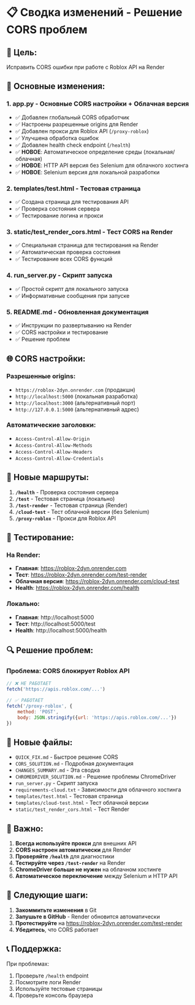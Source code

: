 # 📋 Сводка изменений - Решение CORS проблем

## 🎯 Цель:
Исправить CORS ошибки при работе с Roblox API на Render

## 🔧 Основные изменения:

### 1. **app.py** - Основные CORS настройки + Облачная версия
- ✅ Добавлен глобальный CORS обработчик
- ✅ Настроены разрешенные origins для Render
- ✅ Добавлен прокси для Roblox API (`/proxy-roblox`)
- ✅ Улучшена обработка ошибок
- ✅ Добавлен health check endpoint (`/health`)
- ✅ **НОВОЕ**: Автоматическое определение среды (локальная/облачная)
- ✅ **НОВОЕ**: HTTP API версия без Selenium для облачного хостинга
- ✅ **НОВОЕ**: Selenium версия для локальной разработки

### 2. **templates/test.html** - Тестовая страница
- ✅ Создана страница для тестирования API
- ✅ Проверка состояния сервера
- ✅ Тестирование логина и прокси

### 3. **static/test_render_cors.html** - Тест CORS на Render
- ✅ Специальная страница для тестирования на Render
- ✅ Автоматическая проверка состояния
- ✅ Тестирование всех CORS функций

### 4. **run_server.py** - Скрипт запуска
- ✅ Простой скрипт для локального запуска
- ✅ Информативные сообщения при запуске

### 5. **README.md** - Обновленная документация
- ✅ Инструкции по развертыванию на Render
- ✅ CORS настройки и тестирование
- ✅ Решение проблем

## 🌐 CORS настройки:

### Разрешенные origins:
- `https://roblox-2dyn.onrender.com` (продакшн)
- `http://localhost:5000` (локальная разработка)
- `http://localhost:3000` (альтернативный порт)
- `http://127.0.0.1:5000` (альтернативный адрес)

### Автоматические заголовки:
- `Access-Control-Allow-Origin`
- `Access-Control-Allow-Methods`
- `Access-Control-Allow-Headers`
- `Access-Control-Allow-Credentials`

## 🚀 Новые маршруты:

1. **`/health`** - Проверка состояния сервера
2. **`/test`** - Тестовая страница (локально)
3. **`/test-render`** - Тестовая страница (Render)
4. **`/cloud-test`** - Тест облачной версии (без Selenium)
5. **`/proxy-roblox`** - Прокси для Roblox API

## 🧪 Тестирование:

### На Render:
- **Главная**: https://roblox-2dyn.onrender.com
- **Тест**: https://roblox-2dyn.onrender.com/test-render
- **Облачная версия**: https://roblox-2dyn.onrender.com/cloud-test
- **Health**: https://roblox-2dyn.onrender.com/health

### Локально:
- **Главная**: http://localhost:5000
- **Тест**: http://localhost:5000/test
- **Health**: http://localhost:5000/health

## 🔍 Решение проблем:

### Проблема: CORS блокирует Roblox API
```javascript
// ❌ НЕ РАБОТАЕТ
fetch('https://apis.roblox.com/...')

// ✅ РАБОТАЕТ
fetch('/proxy-roblox', {
    method: 'POST',
    body: JSON.stringify({url: 'https://apis.roblox.com/...'})
})
```

## 📁 Новые файлы:

- `QUICK_FIX.md` - Быстрое решение CORS
- `CORS_SOLUTION.md` - Подробная документация
- `CHANGES_SUMMARY.md` - Эта сводка
- `CHROMEDRIVER_SOLUTION.md` - Решение проблемы ChromeDriver
- `run_server.py` - Скрипт запуска
- `requirements-cloud.txt` - Зависимости для облачного хостинга
- `templates/test.html` - Тестовая страница
- `templates/cloud-test.html` - Тест облачной версии
- `static/test_render_cors.html` - Тест Render

## 🚨 Важно:

1. **Всегда используйте прокси** для внешних API
2. **CORS настроен автоматически** для Render
3. **Проверяйте `/health`** для диагностики
4. **Тестируйте через `/test-render`** на Render
5. **ChromeDriver больше не нужен** на облачном хостинге
6. **Автоматическое переключение** между Selenium и HTTP API

## 🔄 Следующие шаги:

1. **Закоммитьте изменения** в Git
2. **Запушьте в GitHub** - Render обновится автоматически
3. **Протестируйте** на https://roblox-2dyn.onrender.com/test-render
4. **Убедитесь**, что CORS работает

## 📞 Поддержка:

При проблемах:
1. Проверьте `/health` endpoint
2. Посмотрите логи Render
3. Используйте тестовые страницы
4. Проверьте консоль браузера 